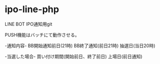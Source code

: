 # ipo-line-php
LINE BOT IPO通知用git

PUSH機能はバッチにて動作させる。

-通知内容-
BB開始通知前日(21時)
BB終了通知(前日21時)
抽選日(当日20時)

-当選した場合-
買い付け期間(開始前日、終了前日)
上場日(前日通知)